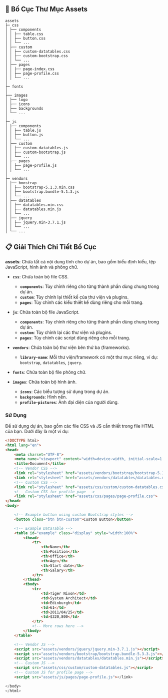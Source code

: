 ## 📖 Bố Cục Thư Mục Assets

```
assets
├─ css
│ ├── components
│ │ ├── table.css
│ │ ├── button.css
│ │ └── ...
│ ├── custom
│ │ ├── custom-datatables.css
│ │ ├── custom-bootstrap.css
│ │ └── ...
│ ├── pages
│ │ ├── page-index.css
│ │ ├── page-profile.css
│ │ └── ...
│
├─ fonts
│
├── images
│ ├── logo
│ ├── icons
│ ├── backgrounds
│ └── ...
│
├─ js
│ ├── components
│ │ ├── table.js
│ │ ├── button.js
│ │ └── ...
│ ├── custom
│ │ ├── custom-datatables.js
│ │ ├── custom-bootstrap.js
│ │ └── ...
│ ├── pages
│ │ ├── page-profile.js
│ │ └── ...
│
├─ vendors
│ ├── boostrap
│ │ ├── bootstrap-5.1.3.min.css
│ │ ├── bootstrap.bundle-5.1.3.js
│ │ └── ...
│ ├── datatables
│ │ ├── datatables.min.css
│ │ ├── datatables.min.js
│ │ └── ...
│ ├── jquery
│ │ ├── jquery.min-3.7.1.js
│ │ └── ...
│ └── ...
```

## 📋 Giải Thích Chi Tiết Bố Cục

**assets**: Chứa tất cả nội dung tĩnh cho dự án, bao gồm biểu định kiểu, tệp JavaScript, hình ảnh và phông chữ.

- **`css`**: Chứa toàn bộ file CSS.
  - **`components`**: Tùy chỉnh riêng cho từng thành phần dùng chung trong dự án.
  - **`custom`**: Tùy chỉnh lại thiết kế của thư viện và plugins.
  - **`pages`**: Tùy chỉnh các kiểu thiết kế dùng riêng cho mỗi trang.

- **`js`**: Chứa toàn bộ file JavaScript.
  - **`components`**: Tùy chỉnh riêng cho từng thành phần dùng chung trong dự án.
  - **`custom`**: Tùy chỉnh lại các thư viện và plugins.
  - **`pages`**: Tùy chỉnh các script dùng riêng cho mỗi trang.

- **`vendors`**: Chứa toàn bộ thư viện bên thứ ba (frameworks).
  - **`library-name`**: Mỗi thư viện/framework có một thư mục riêng, ví dụ: `bootstrap`, `datatables`, `jquery`.

- **`fonts`**: Chứa toàn bộ file phông chữ.

- **`images`**: Chứa toàn bộ hình ảnh.
  - **`icons`**: Các biểu tượng sử dụng trong dự án.
  - **`backgrounds`**: Hình nền.
  - **`profile-pictures`**: Ảnh đại diện của người dùng.

### Sử Dụng

Để sử dụng dự án, bao gồm các file CSS và JS cần thiết trong file HTML của bạn. Dưới đây là một ví dụ:

```html
<!DOCTYPE html>
<html lang="en">
<head>
    <meta charset="UTF-8">
    <meta name="viewport" content="width=device-width, initial-scale=1.0">
    <title>Document</title>
    <!-- Vendor CSS -->
    <link rel="stylesheet" href="assets/vendors/bootstrap/bootstrap-5.1.3.min.css">
    <link rel="stylesheet" href="assets/vendors/datatables/datatables.min.css">
    <!-- Custom CSS -->
    <link rel="stylesheet" href="assets/css/custom/custom-datatables.css">
    <!-- Custom CSS for profile page -->
    <link rel="stylesheet" href="assets/css/pages/page-profile.css">
</head>
<body>

    <!-- Example button using custom Bootstrap styles -->
    <button class="btn btn-custom">Custom Button</button>

    <!-- Example DataTable -->
    <table id="example" class="display" style="width:100%">
        <thead>
            <tr>
                <th>Name</th>
                <th>Position</th>
                <th>Office</th>
                <th>Age</th>
                <th>Start date</th>
                <th>Salary</th>
            </tr>
        </thead>
        <tbody>
            <tr>
                <td>Tiger Nixon</td>
                <td>System Architect</td>
                <td>Edinburgh</td>
                <td>61</td>
                <td>2011/04/25</td>
                <td>$320,800</td>
            </tr>
            <!-- More rows here -->
        </tbody>
    </table>

    <!-- Vendor JS -->
    <script src="assets/vendors/jquery/jquery.min-3.7.1.js"></script>
    <script src="assets/vendors/bootstrap/bootstrap.bundle-5.3.3.js"></script>
    <script src="assets/vendors/datatables/datatables.min.js"></script>
    <!-- Custom JS -->
    <script src="assets/css/custom/custom-datatables.js"></script>
    <!-- Custom JS for profile page -->
    <script src="assets/js/pages/page-profile.js"></link>

</body>
</html>
```